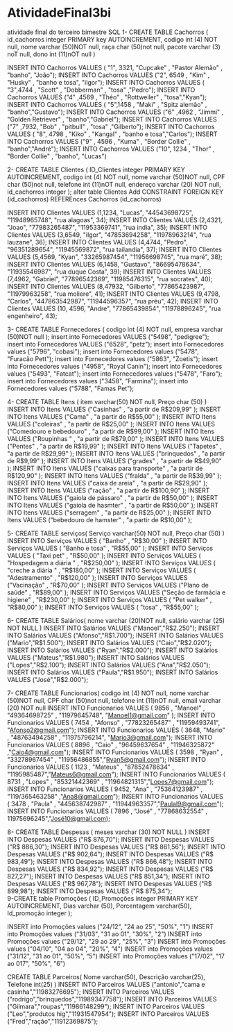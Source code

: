 # AtividadeFinal3bi
atividade final do terceiro bimestre
SQL
1-	CREATE TABLE Cachorros (
id_cachorros integer PRIMARY key AUTOINCREMENT,
  codigo int (4) NOT null,
  nome varchar (50)NOT null,
  raça char (50)not null,
  pacote varchar (3) noT null,
  dono int (11)nOT null
  )

INSERT  INTO  Cachorros VALUES ( "1", 3321, "Cupcake" , "Pastor Alemão" , "banho", "João");
INSERT  INTO  Cachorros VALUES ("2", 6549 , "Kim" , "Husky" , "banho e tosa", "ilgor");
INSERT  INTO  Cachorros VALUES ( "3",4744 , "Scott" , "Dobberman" , "tosa" ,"Pedro");
INSERT  INTO  Cachorros VALUES ("4" ,4569 , "Théo" , "Rottweiler" , "tosa","Kyan");
INSERT  INTO  Cachorros VALUES ( "5",1458 , "Maki" , "Spitz alemão" , "banho","Gustavo");
INSERT  INTO  Cachorros VALUES ("6" ,4962 , "Jimmi" , "Golden Retriever" , "banho","Gabriel");
INSERT  INTO  Cachorros VALUES ("7" ,7932, "Bob" , "pitbull" , "tosa" ,"Gilberto");
INSERT  INTO  Cachorros VALUES ( "8", 4798 , "Kiko" , "Kangal" , "banho e tosa","Carlos");
INSERT  INTO  Cachorros VALUES ("9" , 4596 , "Kuma" , "Border Collie" , "banho","André");
INSERT  INTO  Cachorros VALUES ("10", 1234 , "Thor" , "Border Collie" , "banho", "Lucas")
 


2-	CREATE TABLE Clientes (
  ID_Clientes integer PRIMARY KEY AUTOINCREMENT,
  codigo int (4) NOT null,
  nome varchar (50)NOT null,
  CPF char (50)not null,
  telefone int (11)nOT null,
  endereço varchar (20) NOT null,
  id_cachorros integer
  );
alter table Clientes
  Add CONSTRAINT FOREIGN KEY (id_cachorros) REFEREnces Cachorros (id_cachorros)

INSERT INTO Clientes VALUES (1,1234, "Lucas", "44543698725", "11948965748", "rua alagoas", 34);
INSERT INTO Clientes VALUES (2,4321, "Joao", "77983265487", "11953369741", "rua india", 35);
INSERT INTO Clientes VALUES (3,6549, "iIgor", "47853694258", "11978963214", "rua lauzane", 36);
INSERT INTO Clientes VALUES (4,4744, "Pedro", "96351289654", "11945569872", "rua tailandia", 37);
INSERT INTO Clientes VALUES (5,4569, "Kyan", "33265987454", "11956698745", "rua maré", 38);
INSERT INTO Clientes VALUES (6,1458, "Gustavo", "86695478634", "11935546987", "rua duque Costa”, 39);
INSERT INTO Clientes VALUES (7,4962, "Gabriel", "77896542369", "11985476315", "rua socrates", 40);
INSERT INTO Clientes VALUES (8,47932, "Gilberto", "77865423987", "11979963258", "rua moliere", 41);
INSERT INTO Clientes VALUES (9,4798, "Carlos", "447863542987", "11944596357", "rua préu", 42);
INSERT INTO Clientes VALUES (10, 4596, "Andre", "77865439854", "11978896245", "rua engenheiro", 43); 


3-	CREATE TABLE Fornecedores (
  codigo int (4) NOT null,
  empresa varchar (50)NOT null
  );
insert into Fornecedores VALUES ("5498", "pedigree");
insert into Fornecedores VALUES ("6528", "petz");
insert into Fornecedores values ("5796", "cobasi");
insert into Fornecedores values ("5478", "Furacão Pett");
insert into Fornecedores values ("5863", "Zoetis");
insert into Fornecedores values ("4958", "Royal Canin");
insert into Fornecedores values ("5493", "Fatcat");
insert into Fornecedores values ("5478", "Faro");
insert into Fornecedores values ("3458", "Farmina");
insert into Fornecedores values ("5788", "Famas Pet");


4-	CREATE TABLE Itens (
 item varchar(50) NOT null,
 Preço char (50)
 )
INSERT INTO Itens VALUES ("Casinhas" , "a partir de R$209,99" );
 INSERT INTO Itens VALUES ("Cama" , "a partir de R$55,00" );
 INSERT INTO Itens VALUES ("coleiras" , "a partir de R$25,00" );
 INSERT INTO Itens VALUES ("Comedouro e bebedouro" , "a partir de R$99,00" );
 INSERT INTO Itens VALUES ("Roupinhas " , "a partir de R$79,00" );
 INSERT INTO Itens VALUES ("Pentes" , "a partir de R$19,99" );
 INSERT INTO Itens VALUES ("Tapetes" , "a partir de R$29,99" );
 INSERT INTO Itens VALUES ("brinquedos" , "a partir de R$9,99" );
 INSERT INTO Itens VALUES ("grades" , "a partir de R$49,90" );
 INSERT INTO Itens VALUES ("caixas para transporte" , "a partir de R$120,90" );
 INSERT INTO Itens VALUES ("fralda" , "a partir de R$39,99" );
 INSERT INTO Itens VALUES ("caixa de areia" , "a partir de R$29,90" );
 INSERT INTO Itens VALUES ("ração" , "a partir de R$100,90" );
 INSERT INTO Itens VALUES ("gaiola de pássaro" , "a partir de R$50,00" );
 INSERT INTO Itens VALUES ("gaiola de hasmter" , "a partir de R$50,00" );
 INSERT INTO Itens VALUES ("serragem" , "a partir de R$25,00" );
 INSERT INTO Itens VALUES ("bebedouro de hamster" , "a partir de R$10,00" );


5-	CREATE TABLE serviços(
 Serviço varchar(50) NOT null,
 Preço char (50)
 ) 
INSERT INTO Serviços VALUES ( "Banho" , "R$30,00" );
 INSERT INTO Serviços VALUES ( "Banho e tosa" , "R$55,00" );
 INSERT INTO Serviços VALUES ( "Taxi pet" , "R$50,00" );
 INSERT INTO Serviços VALUES ( "Hospedagem a diária " , "R$250,00" );
 INSERT INTO Serviços VALUES ( "creche a diária " , "R$180,00" );
 INSERT INTO Serviços VALUES ( "Adestramento" , "R$120,00" );
 INSERT INTO Serviços VALUES ("Vacinação" , "R$70,00" );
 INSERT INTO Serviços VALUES ("Plano de saúde" , "R$89,00" );
 INSERT INTO Serviços VALUES ("Seção de farmácia e higiene" , "R$230,00" );
 INSERT INTO Serviços VALUES ( "Pet walker" , "R$80,00" );
 INSERT INTO Serviços VALUES ( "tosa" , "R$55,00" );

6-	CREATE TABLE Salários(
 nome varchar (20)NOT null,
 salário varchar (25) NOT NULL
   ) 
INSERT  INTO Salários VALUES ("Manoel","R$2.250");
 INSERT  INTO Salários  VALUES ("Afonso","R$1.700");
 INSERT  INTO Salários  VALUES ("Mario","R$1.500"); 
 INSERT  INTO Salários  VALUES ("Caio","R$2.020"); 
 INSERT  INTO Salários  VALUES ("Ryan","R$2.000");
 INSERT  INTO Salários  VALUES ("Mateus","R$1.980");
 INSERT  INTO Salários  VALUES ("Lopes","R$2.100"); 
 INSERT  INTO Salários  VALUES ("Ana","R$2.050"); 
 INSERT  INTO Salários  VALUES ("Paula","R$1.950");
 INSERT  INTO Salários  VALUES ("José","R$2.000");
 
7-	CREATE TABLE Funcionarios(
   codigo int (4) NOT null,
   nome varchar (50)NOT null,
   CPF char (50)not null,
   telefone int (11)nOT null,
   email varchar (20) NOT null
 INSERT  INTO  Funcionarios VALUES ( 9856 , "Manoel" , "49364698725" , "11979645748", "Manoel1@gmail.com" );
 INSERT  INTO  Funcionarios VALUES ( 7454 , "Afonso" , "77823265487" , "11959493741", "Afonso2@gmail.com");
 INSERT  INTO  Funcionarios VALUES ( 3648, "Mario" , "48763494258" , "11975796214", "Mario3@gmail.com"); 
 INSERT  INTO  Funcionarios VALUES ( 8896 , "Caio" , "96459637654" , "11946325872" ,"Caio4@gmail.com"); 
 INSERT  INTO  Funcionarios VALUES ( 3598 , "Ryan" , "33278967454" , "11956486855","Ryan5@gmail.com");
 INSERT  INTO  Funcionarios VALUES ( 1123 , "Mateus" , "87852478634" , "1195985487","Mateus6@gmail.com");
 INSERT  INTO  Funcionarios VALUES ( 8731 , "Lopes" , "85321442369" , "11964821315","Lopes7@gmail.com"); 
 INSERT  INTO  Funcionarios VALUES ( 9452, "Ana" , "75364123987" , "119/365463258" ,"Ana8@gmail.com"); 
 INSERT  INTO  Funcionarios VALUES ( 3478 , "Paula" , "445638742987" , "11944963357","Paulal9@gmail.com");
 INSERT  INTO  Funcionarios VALUES ( 7896 , "José" , "77868632554" , 11975696245","José10@gmail.com);

8-	CREATE TABLE Despesas ( meses varchar (30) NOT NULL )
INSERT  INTO Despesas VALUES ("R$ 876,70");
INSERT  INTO Despesas VALUES ("R$ 886,30");
INSERT  INTO Despesas VALUES ("R$ 861,56"); 
INSERT  INTO Despesas VALUES ("R$ 902,64"); 
INSERT  INTO Despesas VALUES ("R$ 983,49");
INSERT  INTO Despesas VALUES ("R$ 866,48");
INSERT  INTO Despesas VALUES ("R$ 834,92"); 
INSERT  INTO Despesas VALUES ("R$ 827,27"); 
INSERT  INTO Despesas VALUES ("R$ 851,34");
INSERT  INTO Despesas VALUES ("R$ 967,78");
INSERT  INTO Despesas VALUES ("R$ 899,98");
INSERT  INTO Despesas VALUES ("R$ 875,34");  
9-CREATE table Promoções (
   ID_Promoções integer PRIMARY KEY AUTOINCREMENT,
   Dias varchar (50),
   Porcentagem varchar(50),
   Id_promoção integer );
  
INSERT into Promoções values ("24/12", "24 ao 25", "50%", "1") 
INSERT into Promoções values ("31/03", "31 ao 01", "30%", "2")
INSERT into Promoções values ("29/12", "29 ao 29", "25%", "3")
INSERT into Promoções values ("04/10", "04 ao 04", "20%", "4")
INSERT into Promoções values ("31/12", "31 ao 01", "50%", “5")
INSERT into Promoções values ("17/02", "17 ao 017", "50%", "6")

CREATE TABLE Parceiros(
Nome varchar(50),
Descrição varchar(25),
Telefone int(25)
)
INSERT INTO Parceiros VALUES ("antonio","cama e casinha","11983276695");
INSERT INTO Parceiros VALUES ("rodrigo","brinquedos","11989347758");
INSERT INTO Parceiros VALUES ("Gilmara","roupas","11986148299"); 
INSERT INTO Parceiros VALUES ("Leo","produtos hig","11931547954"); 
INSERT INTO Parceiros VALUES ("Fred","ração","11912369875");

